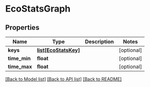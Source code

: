# EcoStatsGraph

## Properties
Name | Type | Description | Notes
------------ | ------------- | ------------- | -------------
**keys** | [**list[EcoStatsKey]**](EcoStatsKey.md) |  | [optional] 
**time_min** | **float** |  | [optional] 
**time_max** | **float** |  | [optional] 

[[Back to Model list]](../README.md#documentation-for-models) [[Back to API list]](../README.md#documentation-for-api-endpoints) [[Back to README]](../README.md)



